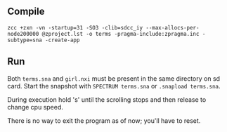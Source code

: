 ## Compile

```
zcc +zxn -vn -startup=31 -SO3 -clib=sdcc_iy --max-allocs-per-node200000 @zproject.lst -o terms -pragma-include:zpragma.inc -subtype=sna -create-app
```

## Run

Both `terms.sna` and `girl.nxi` must be present in the same directory on sd card.
Start the snapshot with `SPECTRUM terms.sna` or `.snapload terms.sna`.

During execution hold 's' until the scrolling stops and then release to change cpu speed.

There is no way to exit the program as of now; you'll have to reset.
